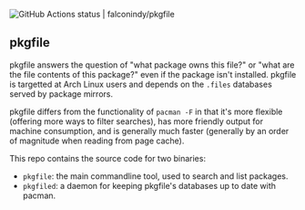 ![GitHub Actions status | falconindy/pkgfile](https://github.com/falconindy/pkgfile/workflows/arch.x86_64/badge.svg)

## pkgfile

pkgfile answers the question of "what package owns this file?" or "what are the
file contents of this package?" even if the package isn't installed. pkgfile is
targetted at Arch Linux users and depends on the `.files` databases served by
package mirrors.

pkgfile differs from the functionality of `pacman -F` in that it's more
flexible (offering more ways to filter searches), has more friendly output for
machine consumption, and is generally much faster (generally by an order of
magnitude when reading from page cache).

This repo contains the source code for two binaries:

* `pkgfile`: the main commandline tool, used to search and list packages.
* `pkgfiled`: a daemon for keeping pkgfile's databases up to date with pacman.
